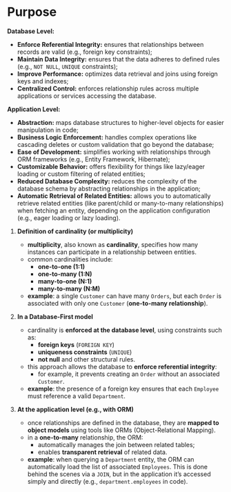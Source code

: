 # Purpose
**Database Level:**
- **Enforce Referential Integrity:** ensures that relationships between records are valid (e.g., foreign key constraints);
- **Maintain Data Integrity:** ensures that the data adheres to defined rules (e.g., `NOT NULL`, `UNIQUE` constraints);
- **Improve Performance:** optimizes data retrieval and joins using foreign keys and indexes;
- **Centralized Control:** enforces relationship rules across multiple applications or services accessing the database.

**Application Level:**
- **Abstraction:** maps database structures to higher-level objects for easier manipulation in code;
- **Business Logic Enforcement:** handles complex operations like cascading deletes or custom validation
that go beyond the database;
- **Ease of Development:** simplifies working with relationships through ORM frameworks (e.g., Entity Framework,
Hibernate);
- **Customizable Behavior:** offers flexibility for things like lazy/eager loading or custom filtering of
related entities;
- **Reduced Database Complexity:** reduces the complexity of the database schema by abstracting relationships
in the application;
- **Automatic Retrieval of Related Entities:** allows you to automatically retrieve related entities
(like parent/child or many-to-many relationships) when fetching an entity, depending on the application 
configuration (e.g., eager loading or lazy loading).



1. **Definition of cardinality (or multiplicity)**
   - **multiplicity**, also known as **cardinality**, specifies how many instances can participate in a relationship between entities.
   - common cardinalities include:
      - **one-to-one (1:1)**
      - **one-to-many (1:N)**
      - **many-to-one (N:1)**
      - **many-to-many (N:M)**
   - **example**: a single `Customer` can have many `Orders`, but each `Order` is associated with only one `Customer` (**one-to-many relationship**).

2. **In a Database-First model**
   - cardinality is **enforced at the database level**, using constraints such as:
      - **foreign keys** (`FOREIGN KEY`)
      - **uniqueness constraints** (`UNIQUE`)
      - **not null** and other structural rules.
   - this approach allows the database to **enforce referential integrity**:
      - for example, it prevents creating an `Order` without an associated `Customer`.
   - **example**: the presence of a foreign key ensures that each `Employee` must reference a valid `Department`.

3. **At the application level (e.g., with ORM)**
   - once relationships are defined in the database, they are **mapped to object models** using
   tools like ORMs (Object-Relational Mapping).
   - in a **one-to-many** relationship, the ORM:
      - automatically manages the join between related tables;
      - enables **transparent retrieval** of related data.
   - **example**: when querying a `Department` entity, the ORM can automatically load the list of associated `Employees`. This is done behind the scenes via a `JOIN`, but in the application it’s accessed simply and directly (e.g., `department.employees` in code).
